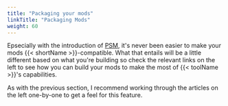 ```yaml
---
title: "Packaging your mods"
linkTitle: "Packaging Mods"
weight: 60
---
```


Epsecially with the introduction of [PSM](https://www.nexusmods.com/projectwingman/mods/270), it's never been easier to make your mods {{< shortName >}}-compatible.  What that entails will be a little different based on what you're building so check the relevant links on the left to see how you can build your mods to make the most of {{< toolName >}}'s capabilities.

As with the previous section, I recommend working through the articles on the left one-by-one to get a feel for this feature.